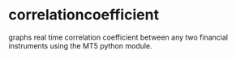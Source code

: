 # correlationcoefficient
graphs real time correlation coefficient between any two financial instruments using the MT5 python module.
